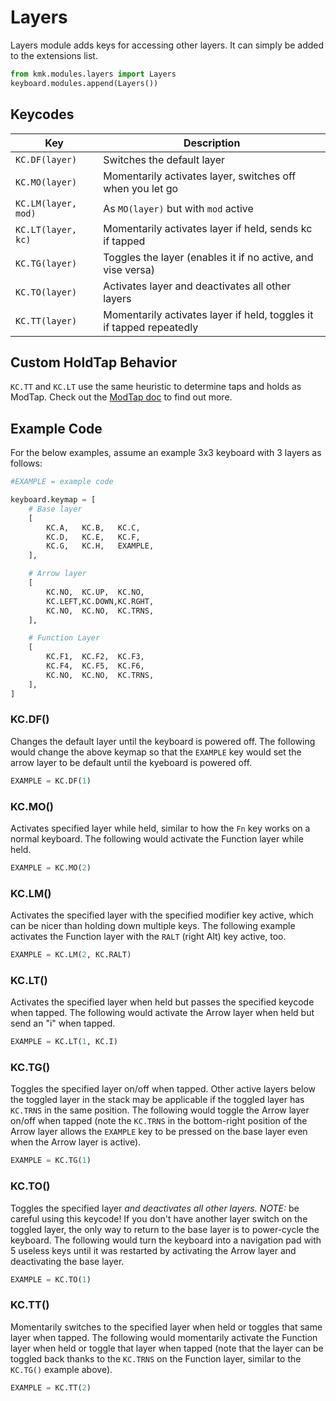 # Layers
Layers module adds keys for accessing other layers. It can simply be added to
 the extensions list.

```python
from kmk.modules.layers import Layers
keyboard.modules.append(Layers())
```

## Keycodes

|Key         |Description                                                                  |
|-----------------|------------------------------------------------------------------------|
|`KC.DF(layer)`      |Switches the default layer                                           |
|`KC.MO(layer)`      |Momentarily activates layer, switches off when you let go            |
|`KC.LM(layer, mod)` |As `MO(layer)` but with `mod` active                                 |
|`KC.LT(layer, kc)`  |Momentarily activates layer if held, sends kc if tapped              |
|`KC.TG(layer)`      |Toggles the layer (enables it if no active, and vise versa)          |
|`KC.TO(layer)`      |Activates layer and deactivates all other layers                     |
|`KC.TT(layer)`      |Momentarily activates layer if held, toggles it if tapped repeatedly |

## Custom HoldTap Behavior
`KC.TT` and `KC.LT` use the same heuristic to determine taps and holds as
ModTap. Check out the [ModTap doc](modtap.md) to find out more.

## Example Code
For the below examples, assume an example 3x3 keyboard with 3 layers as follows:

```python
#EXAMPLE = example code

keyboard.keymap = [
	# Base layer
	[
		KC.A,	KC.B,	KC.C,
		KC.D,	KC.E,	KC.F,
		KC.G,	KC.H,	EXAMPLE,
	],

	# Arrow layer
	[
		KC.NO,	KC.UP,	KC.NO,	
		KC.LEFT,KC.DOWN,KC.RGHT,
		KC.NO,	KC.NO,	KC.TRNS,	
	],

	# Function Layer
	[
		KC.F1,	KC.F2,	KC.F3,
		KC.F4,	KC.F5,	KC.F6,
		KC.NO,	KC.NO,	KC.TRNS,	
	],
]
```

### KC.DF()
Changes the default layer until the keyboard is powered off. The following would change the above keymap 
so that the `EXAMPLE` key would set the arrow layer to be default until the kyeboard is powered off.

```python
EXAMPLE = KC.DF(1)
```

### KC.MO()
Activates specified layer while held, similar to how the `Fn` key works on a normal keyboard. The following 
would activate the Function layer while held.

```python
EXAMPLE = KC.MO(2)
```

### KC.LM()
Activates the specified layer with the specified modifier key active, which can be nicer than holding down 
multiple keys. The following example activates the Function layer with the `RALT` (right Alt) key active, too.

```python
EXAMPLE = KC.LM(2, KC.RALT)
```

### KC.LT()
Activates the specified layer when held but passes the specified keycode when tapped. The following would 
activate the Arrow layer when held but send an "i" when tapped.

```python
EXAMPLE = KC.LT(1, KC.I)
```

### KC.TG()
Toggles the specified layer on/off when tapped. Other active layers below the toggled layer in the stack 
may be applicable if the toggled layer has `KC.TRNS` in the same position. The following would toggle the 
Arrow layer on/off when tapped (note the `KC.TRNS` in the bottom-right position of the Arrow layer allows 
the `EXAMPLE` key to be pressed on the base layer even when the Arrow layer is active).

```python
EXAMPLE = KC.TG(1)
```

### KC.TO()
Toggles the specified layer _and deactivates all other layers._ *NOTE:* be careful using this keycode! If 
you don't have another layer switch on the toggled layer, the only way to return to the base layer is to 
power-cycle the keyboard. The following would turn the keyboard into a navigation pad with 5 useless keys 
until it was restarted by activating the Arrow layer and deactivating the base layer.

```python
EXAMPLE = KC.TO(1)
```

### KC.TT()
Momentarily switches to the specified layer when held or toggles that same layer when tapped. The following 
would momentarily activate the Function layer when held or toggle that layer when tapped (note that the layer 
can be toggled back thanks to the `KC.TRNS` on the Function layer, similar to the `KC.TG()` example above).

```python
EXAMPLE = KC.TT(2)
```
